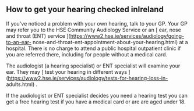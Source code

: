 ##  How to get your hearing checked inIreland

If you've noticed a problem with your own hearing, talk to your GP. Your GP
may refer you to the HSE Community Audiology Service or an [ ear, nose and
throat (ENT) service ](https://www2.hse.ie/services/audiology/going-to-an-ear-
nose-and-throat-ent-appointment-about-your-hearing.html) at a hospital. There
is no charge to attend a public hospital outpatient clinic if you are referred
there, including for people without a medical card.

The audiologist (a hearing specialist) or ENT specialist will examine your
ear. They may [ test your hearing in different ways
](https://www2.hse.ie/services/audiology/tests-for-hearing-loss-in-
adults.html) .

If the audiologist or ENT specialist decides you need a hearing test you can
get a free hearing test if you have a medical card or are are aged under 18.
